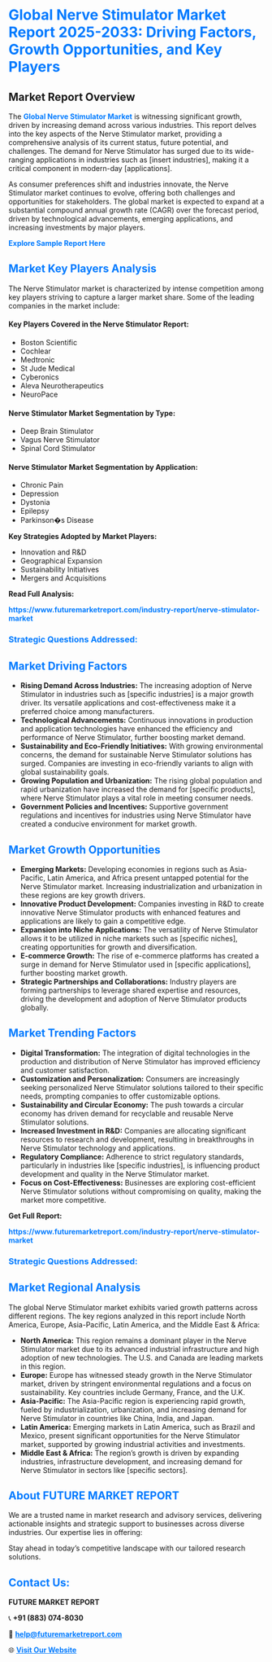 <h1 style="color: #007BFF;">Global Nerve Stimulator Market Report 2025-2033: Driving Factors, Growth Opportunities, and Key Players</h1>

<section id="overview">
<h2>Market Report Overview</h2>
<p>The <a href="https://www.futuremarketreport.com/industry-report/nerve-stimulator-market" style="color: #007BFF; text-decoration: none;"><strong>Global Nerve Stimulator Market</strong></a> is witnessing significant growth, driven by increasing demand across various industries. This report delves into the key aspects of the Nerve Stimulator market, providing a comprehensive analysis of its current status, future potential, and challenges. The demand for Nerve Stimulator has surged due to its wide-ranging applications in industries such as [insert industries], making it a critical component in modern-day [applications].</p>
<p>As consumer preferences shift and industries innovate, the Nerve Stimulator market continues to evolve, offering both challenges and opportunities for stakeholders. The global market is expected to expand at a substantial compound annual growth rate (CAGR) over the forecast period, driven by technological advancements, emerging applications, and increasing investments by major players.</p>
</section>

<section id="overview">
<p><a href="https://www.futuremarketreport.com/request-sample/reportId=101582" style="color: #007BFF; text-decoration: none;"><strong>Explore Sample Report Here</strong></a></p>
</section>

<section id="key-players">
<h2 style="color: #007BFF;">Market Key Players Analysis</h2>
<p>The Nerve Stimulator market is characterized by intense competition among key players striving to capture a larger market share. Some of the leading companies in the market include:</p>
<h4>Key Players Covered in the Nerve Stimulator Report:</h4>
<ul><li>Boston Scientific</li><li>Cochlear</li><li>Medtronic</li><li>St Jude Medical</li><li>Cyberonics</li><li>Aleva Neurotherapeutics</li><li>NeuroPace</li></ul>
<h4>Nerve Stimulator Market Segmentation by Type:</h4>
<ul><li>Deep Brain Stimulator</li><li>Vagus Nerve Stimulator</li><li>Spinal Cord Stimulator</li></ul>

<h4>Nerve Stimulator Market Segmentation by Application:</h4>
<ul><li>Chronic Pain</li><li>Depression</li><li>Dystonia</li><li>Epilepsy</li><li>Parkinson�s Disease</li></ul>
<p><strong>Key Strategies Adopted by Market Players:</strong></p>
<ul>
<li>Innovation and R&D</li>
<li>Geographical Expansion</li>
<li>Sustainability Initiatives</li>
<li>Mergers and Acquisitions</li>
</ul>
</section>

<section>
<p><strong>Read Full Analysis: </strong></p><a href="https://www.futuremarketreport.com/industry-report/nerve-stimulator-market" style="color: #007BFF; text-decoration: none;"><strong>https://www.futuremarketreport.com/industry-report/nerve-stimulator-market</strong></a>
<h3 style="color: #007BFF;">Strategic Questions Addressed:</h3>
</section>

<section id="driving-factors">
<h2 style="color: #007BFF;">Market Driving Factors</h2>
<ul>
<li><strong>Rising Demand Across Industries:</strong> The increasing adoption of Nerve Stimulator in industries such as [specific industries] is a major growth driver. Its versatile applications and cost-effectiveness make it a preferred choice among manufacturers.</li>
<li><strong>Technological Advancements:</strong> Continuous innovations in production and application technologies have enhanced the efficiency and performance of Nerve Stimulator, further boosting market demand.</li>
<li><strong>Sustainability and Eco-Friendly Initiatives:</strong> With growing environmental concerns, the demand for sustainable Nerve Stimulator solutions has surged. Companies are investing in eco-friendly variants to align with global sustainability goals.</li>
<li><strong>Growing Population and Urbanization:</strong> The rising global population and rapid urbanization have increased the demand for [specific products], where Nerve Stimulator plays a vital role in meeting consumer needs.</li>
<li><strong>Government Policies and Incentives:</strong> Supportive government regulations and incentives for industries using Nerve Stimulator have created a conducive environment for market growth.</li>
</ul>
</section>

<section id="growth-opportunities">
<h2 style="color: #007BFF;">Market Growth Opportunities</h2>
<ul>
<li><strong>Emerging Markets:</strong> Developing economies in regions such as Asia-Pacific, Latin America, and Africa present untapped potential for the Nerve Stimulator market. Increasing industrialization and urbanization in these regions are key growth drivers.</li>
<li><strong>Innovative Product Development:</strong> Companies investing in R&D to create innovative Nerve Stimulator products with enhanced features and applications are likely to gain a competitive edge.</li>
<li><strong>Expansion into Niche Applications:</strong> The versatility of Nerve Stimulator allows it to be utilized in niche markets such as [specific niches], creating opportunities for growth and diversification.</li>
<li><strong>E-commerce Growth:</strong> The rise of e-commerce platforms has created a surge in demand for Nerve Stimulator used in [specific applications], further boosting market growth.</li>
<li><strong>Strategic Partnerships and Collaborations:</strong> Industry players are forming partnerships to leverage shared expertise and resources, driving the development and adoption of Nerve Stimulator products globally.</li>
</ul>
</section>

<section id="trending-factors">
<h2 style="color: #007BFF;">Market Trending Factors</h2>
<ul>
<li><strong>Digital Transformation:</strong> The integration of digital technologies in the production and distribution of Nerve Stimulator has improved efficiency and customer satisfaction.</li>
<li><strong>Customization and Personalization:</strong> Consumers are increasingly seeking personalized Nerve Stimulator solutions tailored to their specific needs, prompting companies to offer customizable options.</li>
<li><strong>Sustainability and Circular Economy:</strong> The push towards a circular economy has driven demand for recyclable and reusable Nerve Stimulator solutions.</li>
<li><strong>Increased Investment in R&D:</strong> Companies are allocating significant resources to research and development, resulting in breakthroughs in Nerve Stimulator technology and applications.</li>
<li><strong>Regulatory Compliance:</strong> Adherence to strict regulatory standards, particularly in industries like [specific industries], is influencing product development and quality in the Nerve Stimulator market.</li>
<li><strong>Focus on Cost-Effectiveness:</strong> Businesses are exploring cost-efficient Nerve Stimulator solutions without compromising on quality, making the market more competitive.</li>
</ul>
</section>

<section>
<p><strong>Get Full Report: </strong></p><a href="https://www.futuremarketreport.com/industry-report/nerve-stimulator-market" style="color: #007BFF; text-decoration: none;"><strong>https://www.futuremarketreport.com/industry-report/nerve-stimulator-market</strong></a>
<h3 style="color: #007BFF;">Strategic Questions Addressed:</h3>
</section>


<section id="regional-analysis">
<h2 style="color: #007BFF;">Market Regional Analysis</h2>
<p>The global Nerve Stimulator market exhibits varied growth patterns across different regions. The key regions analyzed in this report include North America, Europe, Asia-Pacific, Latin America, and the Middle East & Africa:</p>
<ul>
<li><strong>North America:</strong> This region remains a dominant player in the Nerve Stimulator market due to its advanced industrial infrastructure and high adoption of new technologies. The U.S. and Canada are leading markets in this region.</li>
<li><strong>Europe:</strong> Europe has witnessed steady growth in the Nerve Stimulator market, driven by stringent environmental regulations and a focus on sustainability. Key countries include Germany, France, and the U.K.</li>
<li><strong>Asia-Pacific:</strong> The Asia-Pacific region is experiencing rapid growth, fueled by industrialization, urbanization, and increasing demand for Nerve Stimulator in countries like China, India, and Japan.</li>
<li><strong>Latin America:</strong> Emerging markets in Latin America, such as Brazil and Mexico, present significant opportunities for the Nerve Stimulator market, supported by growing industrial activities and investments.</li>
<li><strong>Middle East & Africa:</strong> The region’s growth is driven by expanding industries, infrastructure development, and increasing demand for Nerve Stimulator in sectors like [specific sectors].</li>
</ul>
</section>

<footer>
<h2 style="color: #007BFF;">About FUTURE MARKET REPORT</h2>
<p>We are a trusted name in market research and advisory services, delivering actionable insights and strategic support to businesses across diverse industries. Our expertise lies in offering:</p>

<p>Stay ahead in today’s competitive landscape with our tailored research solutions.</p>

<h2 style="color: #007BFF;">Contact Us:</h2>
<p><strong>FUTURE MARKET REPORT</strong></p>
<p>📞 <strong>+91 (883) 074-8030</strong></p>
<p>📧 <strong><a href="mailto:help@futuremarketreport.com" style="color: #007BFF;">help@futuremarketreport.com</a></strong></p>
<p>🌐 <strong><a href="https://www.futuremarketreport.com/" style="color: #007BFF;">Visit Our Website</a></strong></p>
</footer>